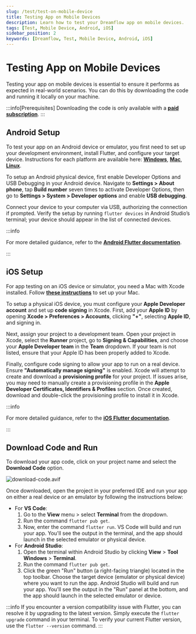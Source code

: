 ```yaml
---
slug: /test/test-on-mobile-device
title: Testing App on Mobile Devices
description: Learn how to test your Dreamflow app on mobile devices.
tags: [Test, Mobile Device, Android, iOS]
sidebar_position: 2
keywords: [Dreamflow, Test, Mobile Device, Android, iOS]
---
```


# Testing App on Mobile Devices
Testing your app on mobile devices is essential to ensure it performs as expected in real-world scenarios. You can do this by downloading the code and running it locally on your machine.

:::info[Prerequisites]
Downloading the code is only available with a [**paid subscription**](https://dreamflow.app/pricing).
:::

## Android Setup

To test your app on an Android device or emulator, you first need to set up your development environment, install Flutter, and configure your target device. Instructions for each platform are available here: [**Windows**](https://docs.flutter.dev/get-started/install/windows/mobile), [**Mac**](https://docs.flutter.dev/get-started/install/macos/mobile-android), [**Linux**](https://docs.flutter.dev/get-started/install/linux/android).

To setup an Android physical device, first enable Developer Options and USB Debugging in your Android device. Navigate to **Settings > About phone**, tap **Build number** seven times to activate Developer Options, then go to **Settings > System > Developer options** and enable **USB debugging**.

Connect your device to your computer via USB, authorizing the connection if prompted. Verify the setup by running `flutter devices` in Android Studio’s terminal; your device should appear in the list of connected devices.

:::info

For more detailed guidance, refer to the [**Android Flutter documentation**](https://docs.flutter.dev/get-started/install/windows/mobile#configure-your-target-android-device).

:::

## iOS Setup

For app testing on an iOS device or simulator, you need a Mac with Xcode installed. Follow [**these instructions**](https://docs.flutter.dev/get-started/install/macos/mobile-ios) to set up your Mac.

To setup a physical iOS device, you must configure your **Apple Developer account** and set up **code signing** in Xcode. First, add your **Apple ID** by opening **Xcode > Preferences > Accounts**, clicking **"+"**, selecting **Apple ID**, and signing in.

Next, assign your project to a development team. Open your project in Xcode, select the **Runner** project, go to **Signing & Capabilities**, and choose your **Apple Developer team** in the **Team** dropdown. If your team is not listed, ensure that your Apple ID has been properly added to Xcode.

Finally, configure code signing to allow your app to run on a real device. Ensure **"Automatically manage signing"** is enabled. Xcode will attempt to create and download a **provisioning profile** for your project. If issues arise, you may need to manually create a provisioning profile in the **Apple Developer Certificates, Identifiers & Profiles** section. Once created, download and double-click the provisioning profile to install it in Xcode.

:::info

For more detailed guidance, refer to the [**iOS Flutter documentation**](https://docs.flutter.dev/get-started/install/macos/mobile-ios#configure-your-target-ios-device).

:::

## Download Code and Run

To download your app code, click on your project name and select the **Download Code** option.

![download-code.avif](imgs/download-code.avif)

Once downloaded, open the project in your preferred IDE and run your app on either a real device or an emulator by following the instructions below:

- For **VS Code**:
    1. Go to the **View** menu > select **Terminal** from the dropdown.
    2. Run the command `flutter pub get`.
    3. Now, enter the command `flutter run`. VS Code will build and run your app. You'll see the output in the terminal, and the app should launch in the selected emulator or physical device.
- For **Android Studio**:
    1. Open the terminal within Android Studio by clicking **View** > **Tool Windows** > **Terminal**.
    2. Run the command `flutter pub get`.
    3. Click the green "Run" button (a right-facing triangle) located in the top toolbar. Choose the target device (emulator or physical device) where you want to run the app. Android Studio will build and run your app. You'll see the output in the "Run" panel at the bottom, and the app should launch in the selected emulator or device.

:::info
If you encounter a version compatibility issue with Flutter, you can resolve it by upgrading to the latest version. Simply execute the `flutter upgrade` command in your terminal. To verify your current Flutter version, use the `flutter --version` command.
:::